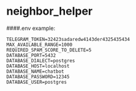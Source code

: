 # neighbor_helper
####.env example:

```
TELEGRAM_TOKEN=32423sadaredw4143der4325435434  
MAX_AVAILABLE_RANGE=1000  
REQUIRED_SPAM_SCORE_TO_DELETE=5    
DATABASE_PORT=5432  
DATABASE_DIALECT=postgres  
DATABASE_HOST=localhost  
DATABASE_NAME=chatbot  
DATABASE_PASSWORD=12345  
DATABASE_USER=postgres
```

